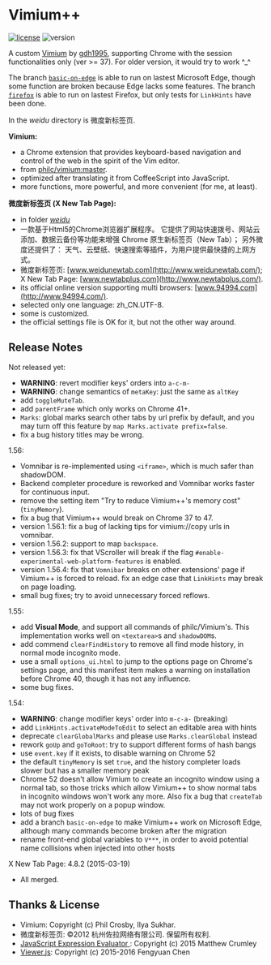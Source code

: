 Vimium++
========
[![license](https://img.shields.io/badge/license-MIT-blue.svg)](MIT-LICENSE.txt)
![version](https://img.shields.io/badge/release-1.56-orange.svg)

A custom [Vimium](https://github.com/philc/vimium)
  by [gdh1995](https://github.com/gdh1995),
  supporting Chrome with the session functionalities only (ver >= 37).
  For older version, it would try to work ^_^

The branch [`basic-on-edge`](https://github.com/gdh1995/vimium-plus/tree/basic-on-edge)
  is able to run on lastest Microsoft Edge,
  though some function are broken because Edge lacks some features.
The branch [`firefox`](https://github.com/gdh1995/vimium-plus/tree/firefox)
  is able to run on lastest Firefox, but only tests for `LinkHints` have been done.

In the *weidu* directory is 微度新标签页.

__Vimium:__

* a Chrome extension that provides keyboard-based navigation and control
    of the web in the spirit of the Vim editor.
* from [philc/vimium:master](https://github.com/philc/vimium).
* optimized after translating it from CoffeeScript into JavaScript.
* more functions, more powerful, and more convenient (for me, at least).

__微度新标签页 (X New Tab Page):__

* in folder [*weidu*](https://github.com/gdh1995/vimium-plus/tree/master/weidu)
* 一款基于Html5的Chrome浏览器扩展程序。
  它提供了网站快速拨号、网站云添加、数据云备份等功能来增强 Chrome
    原生新标签页（New Tab）；
  另外微度还提供了：
    天气、云壁纸、快速搜索等插件，为用户提供最快捷的上网方式。
* 微度新标签页: [www.weidunewtab.com](http://www.weidunewtab.com/);
    X New Tab Page: [www.newtabplus.com](http://www.newtabplus.com/).
* its official online version supporting multi browsers:
    [www.94994.com](http://www.94994.com/).
* selected only one language: zh_CN.UTF-8.
* some is customized.
* the official settings file is OK for it, but not the other way around.

Release Notes
-------------

Not released yet:
* **WARNING**: revert modifier keys' orders into `a-c-m-`
* **WARNING**: change semantics of `metaKey`: just the same as `altKey`
* add `toggleMuteTab`.
* add `parentFrame` which only works on Chrome 41+.
* `Marks`: global marks search other tabs by url prefix by default,
  and you may turn off this feature by `map Marks.activate prefix=false`.
* fix a bug history titles may be wrong.

1.56:
* Vomnibar is re-implemented using `<iframe>`, which is much safer than shadowDOM.
* Backend completer procedure is reworked and Vomnibar works faster for continuous input.
* remove the setting item "Try to reduce Vimium++'s memory cost" (`tinyMemory`).
* fix a bug that Vimium++ would break on Chrome 37 to 47.
* version 1.56.1: fix a bug of lacking tips for vimium://copy urls in vomnibar.
* version 1.56.2: support to map `backspace`.
* version 1.56.3: fix that VScroller will break
    if the flag `#enable-experimental-web-platform-features` is enabled.
* version 1.56.4: fix that `Vomnibar` breaks on other extensions' page
    if Vimium++ is forced to reload.
  fix an edge case that `LinkHints` may break on page loading.
* small bug fixes; try to avoid unnecessary forced reflows.

1.55:
* add **Visual Mode**, and support all commands of philc/Vimium's.
  This implementation works well on `<textarea>`s and `shadowDOM`s.
* add commend `clearFindHistory` to remove all find mode history,
    in normal mode incognito mode.
* use a small `options_ui.html` to jump to the options page on Chrome's settings page,
  and this manifest item makes a warning on installation before Chrome 40,
    though it has not any influence.
* some bug fixes.

1.54:
* **WARNING**: change modifier keys' order into `m-c-a-` (breaking)
* add `LinkHints.activateModeToEdit` to select an editable area with hints
* deprecate `clearGlobalMarks` and please use `Marks.clearGlobal` instead
* rework `goUp` and `goToRoot`: try to support different forms of hash bangs
* use `event.key` if it exists, to disable warning on Chrome 52
* the default `tinyMemory` is set `true`,
  and the history completer loads slower but has a smaller memory peak
* Chrome 52 doesn't allow Vimium to create an incognito window
    using a normal tab,
  so those tricks which allow Vimium++ to show normal tabs in incognito windows
    won't work any more.
  Also fix a bug that `createTab` may not work properly on a popup window.
* lots of bug fixes
* add a branch `basic-on-edge` to make Vimium++ work on Microsoft Edge,
    although many commands become broken after the migration
* rename front-end global variables to `V***`,
  in order to avoid potential name collisions when injected into other hosts

X New Tab Page: 4.8.2 (2015-03-19)

* All merged.

Thanks & License
-------
* Vimium: Copyright (c) Phil Crosby, Ilya Sukhar.
* 微度新标签页: ©2012 杭州佐拉网络有限公司. 保留所有权利.
* [JavaScript Expression Evaluator
    ](https://github.com/silentmatt/js-expression-eval):
    Copyright (c) 2015 Matthew Crumley
* [Viewer.js](https://github.com/fengyuanchen/viewerjs):
    Copyright (c) 2015-2016 Fengyuan Chen
